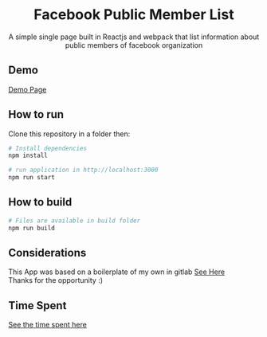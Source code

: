 
<h1 align="center">Facebook Public Member List</h1>

<p align="center">A simple single page built in Reactjs and webpack that list information about public members of facebook organization </p>

## Demo

<a href="https://facebook-members-b4bac2.netlify.app/" target="_blank">Demo Page</a>

## How to run
Clone this repository in a folder then:

``` bash
# Install dependencies
npm install

# run application in http://localhost:3000
npm run start
```

## How to build

``` bash
# Files are available in build folder
npm run build
```

## Considerations
This App was based on a boilerplate of my own in gitlab <a href="https://gitlab.com/vitoramorim/react-boilerplate">See Here</a> <br/>
Thanks for the opportunity :)


## Time Spent
<a href="https://wakatime.com/@f9ae6747-7724-4aaf-864a-3099c946711f/projects/moqufzwywk?start=2020-05-16&end=2020-05-16">
    See the time spent here
</a>
